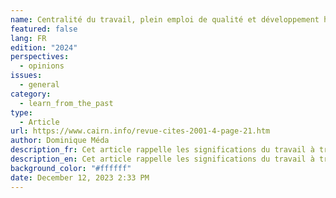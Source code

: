 ```yaml
---
name: Centralité du travail, plein emploi de qualité et développement humain
featured: false
lang: FR
edition: "2024"
perspectives:
  - opinions
issues:
  - general
category:
  - learn_from_the_past
type:
  - Article
url: https://www.cairn.info/revue-cites-2001-4-page-21.htm
author: Dominique Méda
description_fr: Cet article rappelle les significations du travail à travers les siècles.
description_en: Cet article rappelle les significations du travail à travers les siècles.
background_color: "#ffffff"
date: December 12, 2023 2:33 PM
---
```

